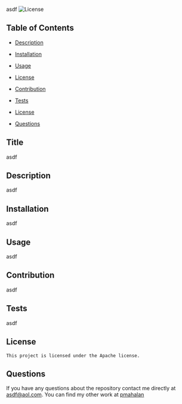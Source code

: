 asdf
  ![License](https://img.shields.io/badge/License-Apache-blue.svg)
  ## Table of Contents

  * [Description](#description)

  * [Installation](#installation)

  * [Usage](#usage)

 * [License](#license) 

  * [Contribution](#contribution)

  * [Tests](#tests)

  * [License](#license)

  * [Questions](#questions)


## Title
asdf

## Description
asdf

## Installation
asdf

## Usage 
asdf

## Contribution
asdf

## Tests
asdf

## License
    This project is licensed under the Apache license.


## Questions 

If you have any questions about the repository contact me directly at asdf@aol.com.
You can find my other work at [pmahalan](https://github.com/pmahalan/)
